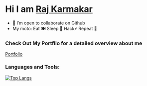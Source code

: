 # Hi I am [Raj Karmakar](https://github.com/raj5036)

- 👯 I’m open to collaborate on Github
-  My moto: Eat 🍽  Sleep 🛌  Hack⚡  Repeat 🔁


   
### Check Out My Portflio for a detailed overview about me
[Portfolio](https://raj5036.github.io/portfolio/dist/)

### Languages and Tools:

[![Top Langs](https://github-readme-stats.vercel.app/api/top-langs/?username=raj5036)](https://github.com/anuraghazra/github-readme-stats)

<br />
<br />

